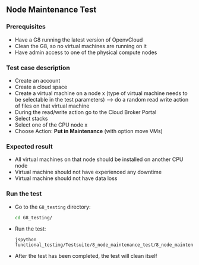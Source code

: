 ## Node Maintenance Test

### Prerequisites
- Have a G8 running the latest version of OpenvCloud
- Clean the G8, so no virtual machines are running on it
- Have admin access to one of the physical compute nodes

### Test case description
- Create an account
- Create a cloud space
- Create a virtual machine on a node x (type of virtual machine needs to be selectable in the test parameters) --> do a random read write action of files on that virtual machine
- During the read/write action go to the Cloud Broker Portal
- Select stacks
- Select one of the CPU node x
- Choose Action: **Put in Maintenance** (with option move VMs)

### Expected result
- All virtual machines on that node should be installed on another CPU node
- Virtual machine should not have experienced any downtime
- Virtual machine should not have data loss

### Run the test
- Go to the `G8_testing` directory:
  ```bash
  cd G8_testing/
  ```
  
- Run the test:
  ```
  jspython functional_testing/Testsuite/8_node_maintenance_test/8_node_maintenance_test.py
  ```

- After the test has been completed, the test will clean itself
